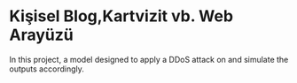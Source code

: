 
# Kişisel Blog,Kartvizit vb. Web Arayüzü

In this project, a model designed to apply a DDoS attack on and simulate the outputs accordingly. 
